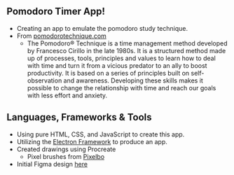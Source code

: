 ## Pomodoro Timer App!
- Creating an app to emulate the pomodoro study technique.
- From [pomodorotechnique.com](https://www.pomodorotechnique.com/)
  - The Pomodoro® Technique is a time management method developed by Francesco Cirillo in the late 1980s. It is a structured method made up of processes, tools, principles and values to learn how to deal with time and turn it from a vicious predator to an ally to boost productivity. It is based on a series of principles built on self-observation and awareness. Developing these skills makes it possible to change the relationship with time and reach our goals with less effort and anxiety.
 
## Languages, Frameworks & Tools
- Using pure HTML, CSS, and JavaScript to create this app.
- Utilizing the [Electron Framework](https://www.electronforge.io/) to produce an app.
- Created drawings using Procreate
  - Pixel brushes from [Pixelbo](https://ko-fi.com/s/f5954abd97)
- Initial Figma design [here](https://www.figma.com/proto/KDi8j9SrnwwhZg79HKjDSP/pomodoro-timer-design?page-id=0%3A1&node-id=1-2&p=f&viewport=70%2C173%2C0.48&t=cDZv7oXoAHoxO71E-1&scaling=min-zoom&content-scaling=fixed&starting-point-node-id=1%3A2)
